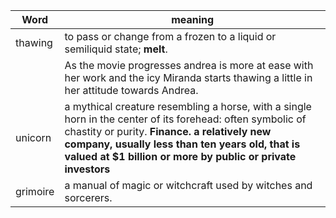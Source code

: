 
|Word | meaning | 
|------------ | ------------- |
|thawing | to pass or change from a frozen to a liquid or semiliquid state; **melt**.  | 
|        | As the movie progresses andrea is more at ease with her work and the icy Miranda starts thawing a little in her attitude towards Andrea. | 
|unicorn | a mythical creature resembling a horse, with a single horn in the center of its forehead: often symbolic of chastity or purity. **Finance. a relatively new company, usually less than ten years old, that is valued at $1 billion or more by public or private investors**| 
|grimoire | a manual of magic or witchcraft used by witches and sorcerers.| 
